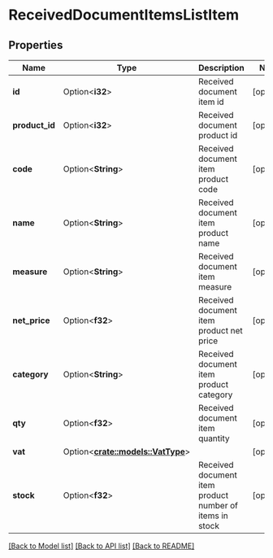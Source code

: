 # ReceivedDocumentItemsListItem

## Properties

Name | Type | Description | Notes
------------ | ------------- | ------------- | -------------
**id** | Option<**i32**> | Received document item id | [optional]
**product_id** | Option<**i32**> | Received document product id | [optional]
**code** | Option<**String**> | Received document item product code | [optional]
**name** | Option<**String**> | Received document item product name | [optional]
**measure** | Option<**String**> | Received document item measure | [optional]
**net_price** | Option<**f32**> | Received document item product net price | [optional]
**category** | Option<**String**> | Received document item product category | [optional]
**qty** | Option<**f32**> | Received document item quantity | [optional]
**vat** | Option<[**crate::models::VatType**](VatType.md)> |  | [optional]
**stock** | Option<**f32**> | Received document item product number of items in stock | [optional]

[[Back to Model list]](../README.md#documentation-for-models) [[Back to API list]](../README.md#documentation-for-api-endpoints) [[Back to README]](../README.md)


